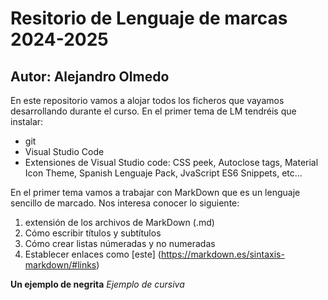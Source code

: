 # Resitorio de Lenguaje de marcas 2024-2025
## Autor: Alejandro Olmedo

En este repositorio vamos a alojar todos los ficheros que vayamos desarrollando durante el curso. En el primer tema de LM tendréis que instalar:
- git
- Visual Studio Code
- Extensiones de Visual Studio code: CSS peek, Autoclose tags, Material Icon Theme, Spanish Lenguaje Pack, JvaScript ES6 Snippets, etc...

En el primer tema vamos a trabajar con MarkDown que es un lenguaje sencillo de marcado. Nos interesa conocer lo siguiente: 
1. extensión de los archivos de MarkDown (.md)
2. Cómo escribir títulos y subtítulos
3. Cómo crear listas númeradas y no numeradas
4. Establecer enlaces como [este] (https://markdown.es/sintaxis-markdown/#links)

**Un ejemplo de negrita**
*Ejemplo de cursiva*
